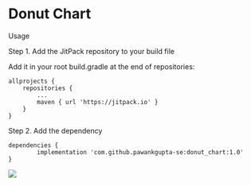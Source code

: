 # Donut Chart

Usage

Step 1. Add the JitPack repository to your build file

Add it in your root build.gradle at the end of repositories:

	allprojects {
		repositories {
			...
			maven { url 'https://jitpack.io' }
		}
	}
Step 2. Add the dependency

	dependencies {
	        implementation 'com.github.pawankgupta-se:donut_chart:1.0'
	}
	
[![](https://jitpack.io/v/pawankgupta-se/donut_chart.svg)](https://jitpack.io/#pawankgupta-se/donut_chart)
